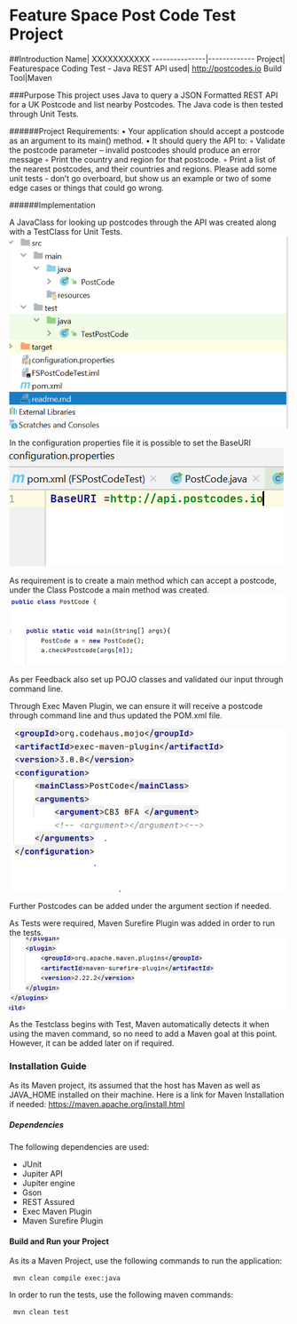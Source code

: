  # Feature Space Post Code Test Project
 
 ##Introduction
Name| XXXXXXXXXXX
---------------|-------------
Project| Featurespace Coding Test - Java
REST API used| http://postcodes.io
Build Tool|Maven


###Purpose
This project uses Java to query a  JSON Formatted REST API for a UK Postcode and list nearby Postcodes.
 The Java code is then tested through Unit Tests.

######Project Requirements: 
    • Your application should accept a postcode as an argument to its main() method.
    • It should query the API to:
        ◦ Validate the postcode parameter – invalid postcodes should produce an error message
        ◦ Print the country and region for that postcode.
        ◦ Print a list of the nearest postcodes, and their countries and regions.
        Please add some unit tests - don’t go overboard, but show us an example or two of some edge cases or things that could go wrong.


######Implementation

A JavaClass for looking up postcodes through the API was created along with a TestClass for Unit Tests. 
![](.readme_images/03c24252.png)

In the configuration properties file it is possible to set the BaseURI
![](.readme_images/a9fc57d5.png)

As requirement is to create a main method which can accept a postcode, under the Class Postcode a main method was created. 
![](.readme_images/9c00d354.png)

As per Feedback also set up POJO classes and validated our input through command line. 

Through Exec Maven Plugin, we can ensure it will receive a postcode through command line and thus updated the POM.xml file.

 
![](.readme_images/d9545d75.png)

Further Postcodes can be added under the argument section if needed. 

As Tests were required, Maven Surefire Plugin was added in order to run the tests. 
![](.readme_images/8a20602a.png)

As the Testclass begins with Test, Maven automatically detects it when using the maven command, 
so no need to add a Maven goal at this point. 
However, it can be added later on if required.






### Installation Guide
As its Maven project, its assumed that the host has Maven as well as JAVA_HOME installed on their machine. 
Here is a link for Maven Installation if needed: 
https://maven.apache.org/install.html

##### Dependencies 
The following dependencies are used:
* JUnit
* Jupiter API
* Jupiter engine
* Gson
* REST Assured
* Exec Maven Plugin
* Maven Surefire Plugin
#### Build and Run your Project
 
 As its a Maven Project, use the following commands to run the application:
 
````
 mvn clean compile exec:java
````

In order to run the tests, use the following maven commands:
````
 mvn clean test
````



 






